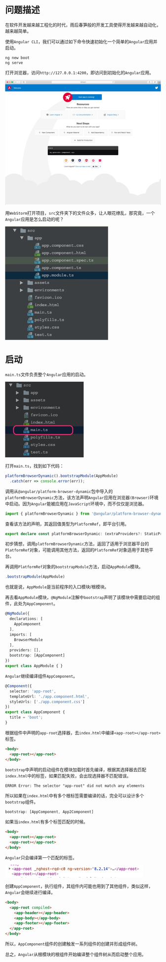 # 问题描述

在软件开发越来越工程化的时代，雨后春笋般的开发工具使得开发越来越自动化，越来越简单。

使用`Angular CLI`，我们可以通过如下命令快速初始化一个简单的`Angular`应用并启动。

```shell
ng new boot
ng serve
```

打开浏览器，访问`http://127.0.0.1:4200`，即访问到初始化的`Angular`应用。

![访问效果](images/0.jpg)

用`WebStorm`打开项目，`src`文件夹下的文件众多，让人眼花缭乱，那究竟，一个`Angular`应用是怎么启动的呢？

![文件目录](images/1.jpg)

# 启动

`main.ts`文件负责整个`Angular`应用的启动。

![main.ts](images/2.jpg)

打开`main.ts`，找到如下代码：

```typescript
platformBrowserDynamic().bootstrapModule(AppModule)
  .catch(err => console.error(err));
```

调用从`@angular/platform-browser-dynamic`包中导入的`platformBrowserDynamic`方法，该方法声明`Angular`应用在浏览器`(Browser)`环境中启动。因为`Angular`能被应用在`JavaScript`环境中，而不仅仅是浏览器。

```typescript
import { platformBrowserDynamic } from '@angular/platform-browser-dynamic';
```

查看该方法的声明，其返回值类型为`PlatformRef`，即平台引用。

```typescript
export declare const platformBrowserDynamic: (extraProviders?: StaticProvider[] | undefined) => PlatformRef;
```

初步猜想，调用`platformBrowserDynamic`方法，返回了适用于浏览器平台的`PlatformRef`对象，可能调用其他方法，返回的`PlatformRef`对象适用于其他平台。

再调用`PlatformRef`对象的`bootstrapModule`方法，启动`AppModule`模块。

```typescript
.bootstrapModule(AppModule)
```

也就是说，`AppModule`是当前程序的入口模块/根模块。

再去看`AppModule`模块，`@NgModule`注解中`bootstrap`声明了该模块中需要启动的组件，此处为`AppComponent`。

```typescript
@NgModule({
  declarations: [
    AppComponent
  ],
  imports: [
    BrowserModule
  ],
  providers: [],
  bootstrap: [AppComponent]
})
export class AppModule { }
```

`Angular`继续编译组件`AppComponent`。

```typescript
@Component({
  selector: 'app-root',
  templateUrl: './app.component.html',
  styleUrls: ['./app.component.css']
})
export class AppComponent {
  title = 'boot';
}
```

根据组件中声明的`app-root`选择器，去`index.html`中编译`<app-root></app-root>`标签。

```html
<body>
  <app-root></app-root>
</body>
```

`bootstrap`中声明的启动组件在模块加载时首先编译，根据其选择器去匹配`index.html`中的标签，如果匹配失败，会出现选择器不匹配错误。

```
ERROR Error: The selector "app-root" did not match any elements
```

所以如果在`index.html`中有多个根标签需要编译的话，完全可以设计多个`bootstrap`组件。

```typescript
bootstrap: [AppComponent, App2Component]
```

如果当`index.html`有多个标签匹配的时候。

```html
<body>
  <app-root></app-root>
  <app-root></app-root>
</body>
```

`Angular`只会编译第一个匹配的标签。

![编译结果](images/3.png)

创建`AppComponent`，执行组件，其组件内可能也用到了其他组件，类似这样，`Angular`会继续进行编译。

```html
<body>
  <app-root compiled>
    <app-header></app-header>
    <app-body></app-body>
    <app-footer></app-footer>
  </app-root>
</body>
```

所以，`AppComponent`组件的创建触发一系列组件的创建并形成组件树。

总之，`Angular`从根模块的根组件开始编译整个组件树从而启动整个应用。
